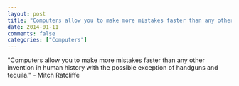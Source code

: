 ```yaml
---
layout: post
title: "Computers allow you to make more mistakes faster than any other invention in human history with the possible exception of handguns and tequila."
date: 2014-01-11
comments: false
categories: ["Computers"]
---
```


<span class='quote'>"Computers allow you to make more mistakes faster than any other invention in human history with the possible exception of handguns and tequila."</span>
<span class='by'>- Mitch Ratcliffe</span>
